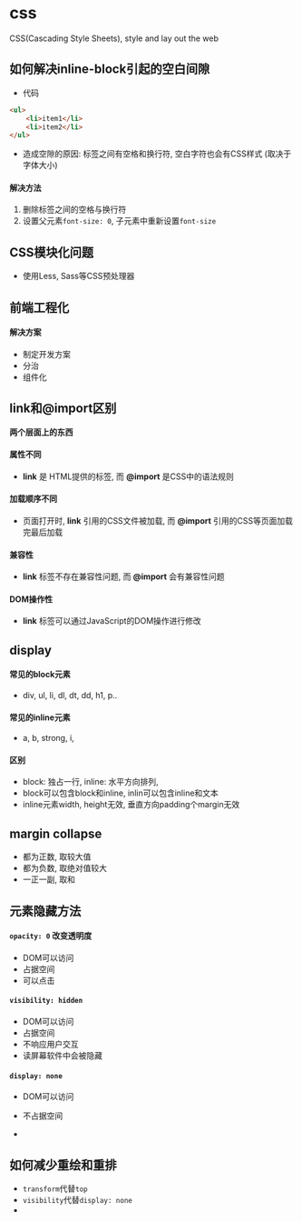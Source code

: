 # css

CSS(Cascading Style Sheets), style and lay out the web





## 如何解决inline-block引起的空白间隙

- 代码

```html
<ul>
    <li>item1</li>
    <li>item2</li>
</ul>
```

- 造成空隙的原因: 标签之间有空格和换行符, 空白字符也会有CSS样式 (取决于字体大小)

#### 解决方法

1. 删除标签之间的空格与换行符
2. 设置父元素`font-size: 0`, 子元素中重新设置`font-size`





## CSS模块化问题

- 使用Less, Sass等CSS预处理器





## 前端工程化

#### 解决方案

- 制定开发方案
- 分治
- 组件化





## link和@import区别

**两个层面上的东西**



#### 属性不同

- **link** 是 HTML提供的标签, 而 **@import** 是CSS中的语法规则



#### 加载顺序不同

- 页面打开时, **link** 引用的CSS文件被加载, 而 **@import** 引用的CSS等页面加载完最后加载



#### 兼容性

- **link** 标签不存在兼容性问题, 而 **@import** 会有兼容性问题



#### DOM操作性

- **link** 标签可以通过JavaScript的DOM操作进行修改





## display

#### 常见的block元素

- div, ul, li, dl, dt, dd, h1, p..

#### 常见的inline元素

- a, b, strong, i,



#### 区别

-  block: 独占一行, inline: 水平方向排列, 
- block可以包含block和inline, inlin可以包含inline和文本
- inline元素width, height无效, 垂直方向padding个margin无效





## margin collapse

- 都为正数, 取较大值
- 都为负数, 取绝对值较大
- 一正一副, 取和



## 元素隐藏方法

#### `opacity: 0` **改变透明度**

- DOM可以访问
- 占据空间
- 可以点击



#### `visibility: hidden`

- DOM可以访问
- 占据空间
- 不响应用户交互
- 读屏幕软件中会被隐藏



#### `display: none`

- DOM可以访问
- 不占据空间





- 





## 如何减少重绘和重排

- `transform`代替`top`
- `visibility`代替`display: none`
- 
